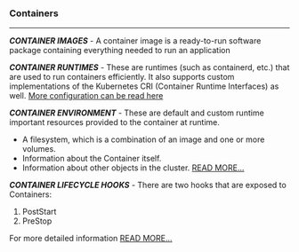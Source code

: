 ### Containers
---
***CONTAINER IMAGES*** - A container image is a ready-to-run software package containing everything needed to run an application

***CONTAINER RUNTIMES*** - These are runtimes (such as containerd, etc.) that are used to run containers efficiently. It also supports custom implementations of the Kubernetes CRI (Container Runtime Interfaces) as well. [More configuration can be read here](https://kubernetes.io/docs/concepts/containers/runtime-class/)

***CONTAINER ENVIRONMENT*** - These are default and custom runtime important resources provided to the container at runtime.
- A filesystem, which is a combination of an image and one or more volumes.
- Information about the Container itself.
- Information about other objects in the cluster.
    [READ MORE...](https://kubernetes.io/docs/concepts/containers/container-environment/)

***CONTAINER LIFECYCLE HOOKS*** - There are two hooks that are exposed to Containers:
1. PostStart
2. PreStop

For more detailed information [READ MORE...](https://kubernetes.io/docs/concepts/containers/container-lifecycle-hooks/)


